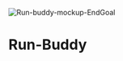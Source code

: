 ![Run-buddy-mockup-EndGoal](https://user-images.githubusercontent.com/77178392/112926751-85ade080-90d9-11eb-89c9-fae9f7ea7388.jpg)
# Run-Buddy
